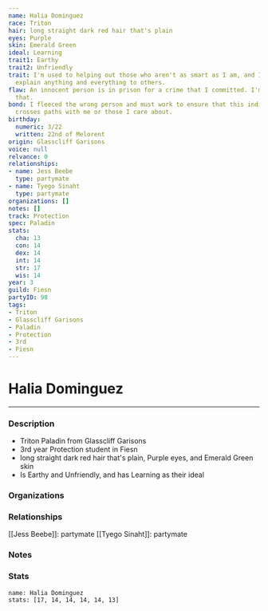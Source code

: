 ```yaml
---
name: Halia Dominguez
race: Triton
hair: long straight dark red hair that's plain
eyes: Purple
skin: Emerald Green
ideal: Learning
trait1: Earthy
trait2: Unfriendly
trait: I'm used to helping out those who aren't as smart as I am, and I patiently
  explain anything and everything to others.
flaw: An innocent person is in prison for a crime that I committed. I'm okay with
  that.
bond: I fleeced the wrong person and must work to ensure that this individual never
  crosses paths with me or those I care about.
birthday:
  numeric: 3/22
  written: 22nd of Melorent
origin: Glasscliff Garisons
voice: null
relvance: 0
relationships:
- name: Jess Beebe
  type: partymate
- name: Tyego Sinaht
  type: partymate
organizations: []
notes: []
track: Protection
spec: Paladin
stats:
  cha: 13
  con: 14
  dex: 14
  int: 14
  str: 17
  wis: 14
year: 3
guild: Fiesn
partyID: 98
tags:
- Triton
- Glasscliff Garisons
- Paladin
- Protection
- 3rd
- Fiesn
---
```

# Halia Dominguez
---
### Description
- Triton Paladin from Glasscliff Garisons
- 3rd year Protection student in Fiesn
- long straight dark red hair that's plain, Purple eyes, and Emerald Green skin
- Is Earthy and Unfriendly, and has Learning as their ideal

### Organizations

### Relationships
[[Jess Beebe]]: partymate
[[Tyego Sinaht]]: partymate

### Notes

### Stats
```statblock
name: Halia Dominguez
stats: [17, 14, 14, 14, 14, 13]
```